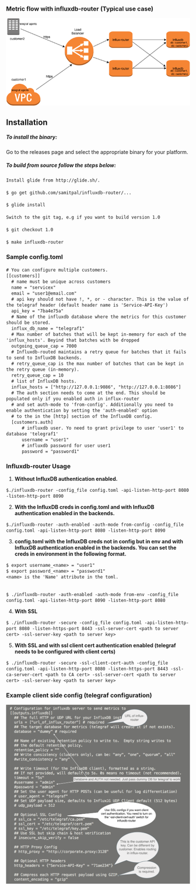 ### Metric flow with influxdb-router (Typical use case)
![alt text](images/influx-router.png "Metric flow with influx-router")

Installation
-------------------
##### To install the binary:
Go to the releases page and select the appropriate binary for your platform.

##### To build from source follow the steps below:

```sh
Install glide from http://glide.sh/.

$ go get github.com/samitpal/influxdb-router/...

$ glide install

Switch to the git tag, e.g if you want to build version 1.0

$ git checkout 1.0

$ make influxdb-router
```

### Sample config.toml
```
# You can configure multiple customers.
[[customers]]
  # name must be unique across customers
  name = "servicex"
  email = "user1@email.com"
  # api key should not have !, *, or - character. This is the value of the telegraf header (default header name is 'Service-API-Key')
  api_key = "7ba4e75a"
  # Name of the influxdb database where the metrics for this customer should be stored.
  influx_db_name = "telegraf1"
  # Max number of batches that will be kept in-memory for each of the 'influx_hosts'. Beyind that batches with be dropped
  outgoing_queue_cap = 7000
  # Influxdb-routed maintains a retry queue for batches that it fails to send to InfluxDB backends.
  # retry_queue_cap is the max number of batches that can be kept in the retry queue (in-memory).
  retry_queue_cap = 10
  # list of InfluxDB hosts.
  influx_hosts = ["http://127.0.0.1:9086", "http://127.0.0.1:8086"]
  # The auth section needs to come at the end. This should be populated only if you enabled auth in influx-router
  # and set auth-mode to 'from-config'. Additionally you need to enable authentication by setting the 'auth-enabled' option
  # to the in the [http] section of the InfluxDB config. 
  [customers.auth]
      # influxdb user. Yo need to grant privilege to user 'user1' to database 'telegraf1'
      username = "user1"
      # influxdb password for user user1
      password = "password1"
```

### Influxdb-router Usage
1. **Without InfluxDB authentication enabled.**
```
$./influxdb-router -config_file config.toml -api-listen-http-port 8080 -listen-http-port 8090
```

2. **With the InfluxDB creds in config.toml and with InfluxDB authentication enabled in the backends.**
```
$./influxdb-router -auth-enabled -auth-mode from-config -config_file config.toml -api-listen-http-port 8080 -listen-http-port 8090
```

3. **config.toml with the InfluxDB creds not in config but in env and with InfluxDB authentication enabled in the backends. You can set the creds in environment in the following format.**

```
$ export username_<name> = "user1"
$ export password_<name> = "password1"
<name> is the 'Name' attribute in the toml.


$ ./influxdb-router -auth-enabled -auth-mode from-env -config_file config.toml -api-listen-http-port 8090 -listen-http-port 8080
```

4. **With SSL**

```
$ ./influxdb-router -secure -config_file config.toml -api-listen-http-port 8080 -listen-https-port 8443 -ssl-server-cert <path to server cert> -ssl-server-key <path to server key>
```
5. **With SSL and with ssl client cert authentication enabled (telegraf needs to be configured with client certs)**

```
$ ./influxdb-router -secure -ssl-client-cert-auth -config_file config.toml -api-listen-http-port 8080 -listen-https-port 8443 -ssl-ca-server-cert <path to CA cert> -ssl-server-cert <path to server cert> -ssl-server-key <path to server key>
```

### Example client side config (telegraf configuration)
![alt text](images/telegraf.png "Telegraf configuration")
